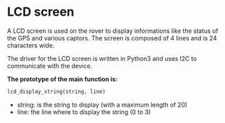 # LCD screen

A LCD screen is used on the rover to display informations like the status of
the GPS and various captors. The screen is composed of 4 lines and is 24
characters wide.

The driver for the LCD screen is written in Python3 and uses I2C to
communicate with the device.

**The prototype of the main function is:**

```python
lcd_display_string(string, line)
```

* string: is the string to display (with a maximum length of 20)
* line: the line where to display the string (0 to 3)
